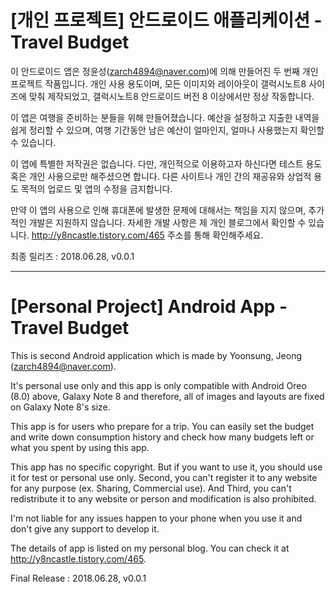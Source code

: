 # [개인 프로젝트] 안드로이드 애플리케이션 - Travel Budget
이 안드로이드 앱은 정윤성(zarch4894@naver.com)에 의해 만들어진 두 번째 개인 프로젝트 작품입니다. 개인 사용 용도이며, 모든 이미지와 레이아웃이 갤럭시노트8 사이즈에 맞춰 제작되었고, 갤럭시노트8 안드로이드 버전 8 이상에서만 정상 작동합니다.

이 앱은 여행을 준비하는 분들을 위해 만들어졌습니다.
예산을 설정하고 지출한 내역을 쉽게 정리할 수 있으며, 여행 기간동안 남은 예산이 얼마인지, 얼마나 사용했는지 확인할 수 있습니다.

이 앱에 특별한 저작권은 없습니다. 다만, 개인적으로 이용하고자 하신다면 테스트 용도 혹은 개인 사용으로만 해주셨으면 합니다. 다른 사이트나 개인 간의 재공유와 상업적 용도 목적의 업로드 및 앱의 수정을 금지합니다.

만약 이 앱의 사용으로 인해 휴대폰에 발생한 문제에 대해서는 책임을 지지 않으며, 추가적인 개발은 지원하지 않습니다.
자세한 개발 사항은 제 개인 블로그에서 확인할 수 있습니다. http://y8ncastle.tistory.com/465 주소를 통해 확인해주세요.

최종 릴리즈 : 2018.06.28, v0.0.1

----------

# [Personal Project] Android App - Travel Budget

This is second Android application which is made by Yoonsung, Jeong (zarch4894@naver.com).

It's personal use only and this app is only compatible with Android Oreo (8.0) above, Galaxy Note 8 and therefore, all of images and layouts are fixed on Galaxy Note 8's size.

This app is for users who prepare for a trip.
You can easily set the budget and write down consumption history and check how many budgets left or what you spent by using this app.

This app has no specific copyright. But if you want to use it, you should use it for test or personal use only.
Second, you can't register it to any website for any purpose (ex. Sharing, Commercial use).
And Third, you can't redistribute it to any website or person and modification is also prohibited.

I'm not liable for any issues happen to your phone when you use it and don't give any support to develop it.

The details of app is listed on my personal blog. You can check it at http://y8ncastle.tistory.com/465.

Final Release : 2018.06.28, v0.0.1

